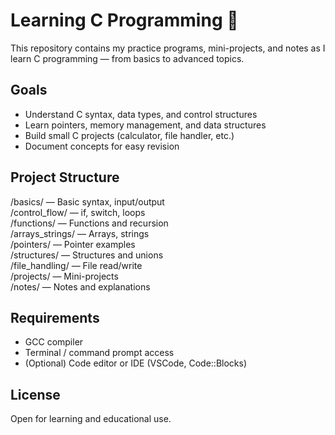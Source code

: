 # Learning C Programming 🚀

This repository contains my practice programs, mini-projects, and notes as I learn C programming — from basics to advanced topics.

## Goals

- Understand C syntax, data types, and control structures
- Learn pointers, memory management, and data structures
- Build small C projects (calculator, file handler, etc.)
- Document concepts for easy revision

## Project Structure

/basics/ — Basic syntax, input/output  
/control_flow/ — if, switch, loops  
/functions/ — Functions and recursion  
/arrays_strings/ — Arrays, strings  
/pointers/ — Pointer examples  
/structures/ — Structures and unions  
/file_handling/ — File read/write  
/projects/ — Mini-projects  
/notes/ — Notes and explanations  

## Requirements

- GCC compiler
- Terminal / command prompt access
- (Optional) Code editor or IDE (VSCode, Code::Blocks)

## License

Open for learning and educational use.
